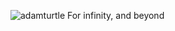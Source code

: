 ![adamturtle](https://github.com/neonowl/Dirty-Baby-MVC/assets/44346170/0cdaa68b-77ba-4b16-8fe9-bd848f23621b)
For infinity, and beyond
